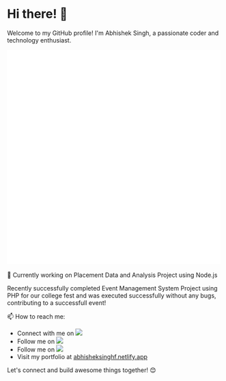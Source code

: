 # Hi there! 👋

Welcome to my GitHub profile! I'm Abhishek Singh, a passionate coder and technology enthusiast.

![Profile Screenshot](dark_name.png)

🌟 Currently working on Placement Data and Analysis Project using Node.js

Recently successfully completed Event Management System Project using PHP for our college fest and was executed successfully without any bugs, contributing to a successfull event!  

📫 How to reach me:
- Connect with me on [<img src="https://img.shields.io/badge/LinkedIn-Profile-blue?logo=linkedin"/>](https://www.linkedin.com/in/abhisheksingh-fulanekar-17b965223)
- Follow me on [<img src="https://img.shields.io/badge/Twitter-Profile-blue?logo=twitter"/>](https://twitter.com/abhisheksing484/)
- Follow me on [<img src="https://img.shields.io/badge/Instagram-Profile-blue?logo=instagram"/>](https://instagram.com/abhisheksingh_r_f/)
- Visit my portfolio at [abhisheksinghf.netlify.app](https://abhisheksinghf.netlify.app/)


Let's connect and build awesome things together! 😊
